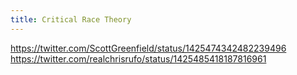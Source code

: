 ```yaml
---
title: Critical Race Theory
---
```


https://twitter.com/ScottGreenfield/status/1425474342482239496
https://twitter.com/realchrisrufo/status/1425485418187816961